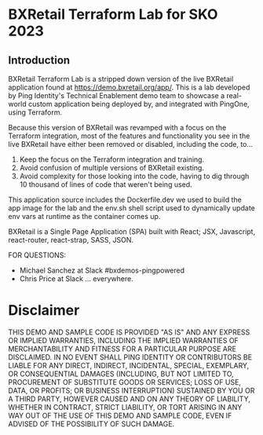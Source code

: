 # BXRetail Terraform Lab for SKO 2023

## Introduction
BXRetail Terraform Lab is a stripped down version of the live BXRetail application found at https://demo.bxretail.org/app/. This is a lab developed by Ping Identity's Technical Enablement demo team to showcase a real-world custom application being deployed by, and integrated with PingOne, using Terraform. 

Because this version of BXRetail was revamped with a focus on the Terraform integration, most of the features and functionality you see in the live BXRetail have either been removed or disabled, including the code, to...

1. Keep the focus on the Terraform integration and training.
2. Avoid confusion of multiple versions of BXRetail existing.
3. Avoid complexity for those looking into the code, having to dig through 10 thousand of lines of code that weren't being used.

This application source includes the Dockerfile.dev we used to build the app image for the lab and the env.sh shell script used to dynamically update env vars at runtime as the container comes up.

BXRetail is a Single Page Application (SPA) built with React; JSX, Javascript, react-router, react-strap, SASS, JSON.

FOR QUESTIONS:
- Michael Sanchez at Slack #bxdemos-pingpowered
- Chris Price at Slack ... everywhere.


# Disclaimer
THIS DEMO AND SAMPLE CODE IS PROVIDED "AS IS" AND ANY EXPRESS OR IMPLIED WARRANTIES, INCLUDING THE IMPLIED WARRANTIES OF MERCHANTABILITY AND FITNESS FOR A PARTICULAR PURPOSE ARE DISCLAIMED. IN NO EVENT SHALL PING IDENTITY OR CONTRIBUTORS BE LIABLE FOR ANY DIRECT, INDIRECT, INCIDENTAL, SPECIAL, EXEMPLARY, OR CONSEQUENTIAL DAMAGES (INCLUDING, BUT NOT LIMITED TO, PROCUREMENT OF SUBSTITUTE GOODS OR SERVICES; LOSS OF USE, DATA, OR PROFITS; OR BUSINESS INTERRUPTION) SUSTAINED BY YOU OR A THIRD PARTY, HOWEVER CAUSED AND ON ANY THEORY OF LIABILITY, WHETHER IN CONTRACT, STRICT LIABILITY, OR TORT ARISING IN ANY WAY OUT OF THE USE OF THIS DEMO AND SAMPLE CODE, EVEN IF ADVISED OF THE POSSIBILITY OF SUCH DAMAGE.
